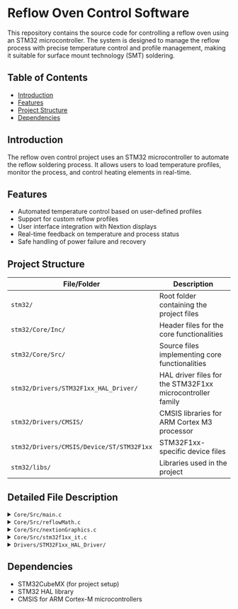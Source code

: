 # Reflow Oven Control Software

This repository contains the source code for controlling a reflow oven using an STM32 microcontroller. The system is designed to manage the reflow process with precise temperature control and profile management, making it suitable for surface mount technology (SMT) soldering.

## Table of Contents
- [Introduction](#introduction)
- [Features](#features)
- [Project Structure](#project-structure)
- [Dependencies](#dependencies)


## Introduction
The reflow oven control project uses an STM32 microcontroller to automate the reflow soldering process. It allows users to load temperature profiles, monitor the process, and control heating elements in real-time.

## Features
- Automated temperature control based on user-defined profiles
- Support for custom reflow profiles
- User interface integration with Nextion displays
- Real-time feedback on temperature and process status
- Safe handling of power failure and recovery

## Project Structure

| File/Folder                              | Description                                                                |
|------------------------------------------|----------------------------------------------------------------------------|
| `stm32/`                                 | Root folder containing the project files                                   |
| `stm32/Core/Inc/`                        | Header files for the core functionalities                                  |
| `stm32/Core/Src/`                        | Source files implementing core functionalities                             |
| `stm32/Drivers/STM32F1xx_HAL_Driver/`    | HAL driver files for the STM32F1xx microcontroller family                  |
| `stm32/Drivers/CMSIS/`                   | CMSIS libraries for ARM Cortex M3 processor                                |
| `stm32/Drivers/CMSIS/Device/ST/STM32F1xx`| STM32F1xx-specific device files                                            |
| `stm32/libs/`                            | Libraries used in the project                                              |

## Detailed File Description

<details>
  <summary><code>Core/Src/main.c</code></summary>
  
# Detailed Code Summary for main.c

This is a summary of the `main.c` file used in the reflow oven control system based on STM32. Below is a breakdown of each section, including relevant code snippets and explanations for key functionalities.

## File Description: `Core/Src/main.c`

<details>
  <summary>Overview</summary>
  The `main.c` file is the entry point of the application. It initializes the hardware peripherals and handles the core loop that controls the reflow oven process.

  **Main Responsibilities:**
  - Initialize hardware (GPIO, SPI, Timers, UART)
  - Configure system clock
  - Run the infinite loop that executes the reflow oven logic
</details>

<details>
  <summary>Detailed Explanation</summary>

  ### Includes
  ```c
  #include "main.h"
  #include "globVars.h"
  ```
  These includes bring in the STM32 HAL library and project-specific global variables.

  ### Private Variables
  ```c
  SPI_HandleTypeDef hspi1;
  TIM_HandleTypeDef htim1;
  TIM_HandleTypeDef htim4;
  UART_HandleTypeDef huart1;
  ```
  Handles for SPI, TIM, and UART peripherals used to control communication, timing, and serial input/output.

  ### Function Prototypes
  ```c
  void SystemClock_Config(void);
  static void MX_GPIO_Init(void);
  static void MX_SPI1_Init(void);
  static void MX_TIM4_Init(void);
  static void MX_TIM1_Init(void);
  static void MX_USART1_UART_Init(void);
  ```
  These are the prototypes for system initialization functions for peripherals like GPIO, SPI, Timers, and UART.

  ### Main Function
  ```c
  int main(void) {
    HAL_Init();  // Initialize the Hardware Abstraction Layer (HAL)
    SystemClock_Config();  // Configure the system clock
    
    MX_GPIO_Init();  // Initialize GPIO
    MX_SPI1_Init();  // Initialize SPI
    MX_TIM4_Init();  // Initialize Timer 4
    MX_TIM1_Init();  // Initialize Timer 1
    MX_USART1_UART_Init();  // Initialize UART

    while (1) {
      // Core reflow oven logic (temperature control, user interface, etc.)
    }
  }
  ```
  **Explanation:** 
  - **`HAL_Init`**: Resets all peripherals and initializes the HAL library.
  - **`SystemClock_Config`**: Sets up the system clock.
  - **Peripheral Initialization**: Each `MX_*_Init` function initializes specific peripherals.
  - **While Loop**: The infinite loop where the core reflow logic runs. **(Detailed explanation follows)**

  ### GPIO Initialization
  ```c
  static void MX_GPIO_Init(void) {
    GPIO_InitTypeDef GPIO_InitStruct = {0};
    __HAL_RCC_GPIOA_CLK_ENABLE();  // Enable clock for GPIO Port A
    HAL_GPIO_WritePin(GPIOA, GPIO_PIN_5, GPIO_PIN_RESET);  // Set PA5 to low

    GPIO_InitStruct.Pin = GPIO_PIN_5;
    GPIO_InitStruct.Mode = GPIO_MODE_OUTPUT_PP;
    GPIO_InitStruct.Pull = GPIO_NOPULL;
    GPIO_InitStruct.Speed = GPIO_SPEED_FREQ_LOW;
    HAL_GPIO_Init(GPIOA, &GPIO_InitStruct);  // Initialize GPIO Pin PA5
  }
  ```

  ### SPI Initialization
  ```c
  static void MX_SPI1_Init(void) {
    hspi1.Instance = SPI1;
    hspi1.Init.Mode = SPI_MODE_MASTER;
    hspi1.Init.Direction = SPI_DIRECTION_2LINES;
    hspi1.Init.DataSize = SPI_DATASIZE_8BIT;
    hspi1.Init.CLKPolarity = SPI_POLARITY_LOW;
    hspi1.Init.CLKPhase = SPI_PHASE_1EDGE;
    hspi1.Init.NSS = SPI_NSS_SOFT;
    hspi1.Init.BaudRatePrescaler = SPI_BAUDRATEPRESCALER_2;
    hspi1.Init.FirstBit = SPI_FIRSTBIT_MSB;
    hspi1.Init.TIMode = SPI_TIMODE_DISABLE;
    hspi1.Init.CRCCalculation = SPI_CRCCALCULATION_DISABLE;
    hspi1.Init.CRCPolynomial = 10;
    if (HAL_SPI_Init(&hspi1) != HAL_OK) {
      Error_Handler();  // Handle errors
    }
  }
  ```

  ### Timer Initialization
  ```c
  static void MX_TIM1_Init(void) {
    htim1.Instance = TIM1;
    htim1.Init.Prescaler = 0;
    htim1.Init.CounterMode = TIM_COUNTERMODE_UP;
    htim1.Init.Period = 65535;
    htim1.Init.ClockDivision = TIM_CLOCKDIVISION_DIV1;
    if (HAL_TIM_Base_Init(&htim1) != HAL_OK) {
      Error_Handler();  // Handle errors
    }
  }
  ```

  ### UART Initialization
  ```c
  static void MX_USART1_UART_Init(void) {
    huart1.Instance = USART1;
    huart1.Init.BaudRate = 115200;
    huart1.Init.WordLength = UART_WORDLENGTH_8B;
    huart1.Init.StopBits = UART_STOPBITS_1;
    huart1.Init.Parity = UART_PARITY_NONE;
    huart1.Init.Mode = UART_MODE_TX_RX;
    huart1.Init.HwFlowCtl = UART_HWCONTROL_NONE;
    huart1.Init.OverSampling = UART_OVERSAMPLING_16;
    if (HAL_UART_Init(&huart1) != HAL_OK) {
      Error_Handler();  // Handle errors
    }
  }
  ```

  ### Main While Loop
  The core logic for controlling the reflow oven is executed inside the infinite loop. Each iteration performs the necessary tasks to adjust the heating elements, monitor temperature, and handle user input/output.

  **Example pseudocode for the loop tasks:**
  - **Temperature Monitoring**: Read temperature data from sensors.
  - **Control Heating Elements**: Adjust heating power based on the current stage of the reflow process.
  - **Update User Interface**: Display the current status on the Nextion display.
  - **Handle User Inputs**: Respond to any user inputs from the display or serial interface.
  
  ### Error Handler
  ```c
  void Error_Handler(void) {
    while (1) {
      // Handle system errors (e.g., communication failure)
    }
  }
  ```

  ### System Clock Configuration
  ```c
  void SystemClock_Config(void) {
    RCC_OscInitTypeDef RCC_OscInitStruct = {0};
    RCC_ClkInitTypeDef RCC_ClkInitStruct = {0};
    RCC_OscInitStruct.OscillatorType = RCC_OSCILLATORTYPE_HSE;
    RCC_OscInitStruct.HSEState = RCC_HSE_ON;
    RCC_OscInitStruct.PLL.PLLState = RCC_PLL_ON;
    RCC_OscInitStruct.PLL.PLLSource = RCC_PLLSOURCE_HSE;
    RCC_OscInitStruct.PLL.PLLMUL = RCC_PLL_MUL9;
    if (HAL_RCC_OscConfig(&RCC_OscInitStruct) != HAL_OK) {
      Error_Handler();
    }
    RCC_ClkInitStruct.ClockType = RCC_CLOCKTYPE_HCLK | RCC_CLOCKTYPE_SYSCLK | RCC_CLOCKTYPE_PCLK1 | RCC_CLOCKTYPE_PCLK2;
    RCC_ClkInitStruct.SYSCLKSource = RCC_SYSCLKSOURCE_PLLCLK;
    RCC_ClkInitStruct.AHBCLKDivider = RCC_SYSCLK_DIV1;
    RCC_ClkInitStruct.APB1CLKDivider = RCC_HCLK_DIV2;
    RCC_ClkInitStruct.APB2CLKDivider = RCC_HCLK_DIV1;
    if (HAL_RCC_ClockConfig(&RCC_ClkInitStruct, FLASH_LATENCY_2) != HAL_OK) {
      Error_Handler();
    }
  }
  ```
</details>

</details>

<details>
  <summary><code>Core/Src/reflowMath.c</code></summary>
  Contains algorithms for controlling the temperature profile during the reflow process.
</details>

<details>
  <summary><code>Core/Src/nextionGraphics.c</code></summary>
  Implements communication and graphics handling with the Nextion display.
</details>

<details>
  <summary><code>Core/Src/stm32f1xx_it.c</code></summary>
  Interrupt service routines for handling system-level interrupts.
</details>

<details>
  <summary><code>Drivers/STM32F1xx_HAL_Driver/</code></summary>
  STM32 HAL drivers for interacting with peripherals such as GPIO, UART, and timers.
</details>

## Dependencies
- STM32CubeMX (for project setup)
- STM32 HAL library
- CMSIS for ARM Cortex-M microcontrollers


